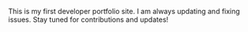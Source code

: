 This is my first developer portfolio site. I am always updating and fixing issues. Stay tuned for contributions and updates!

